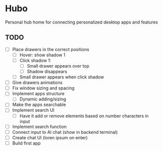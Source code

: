 # Hubo

Personal hub home for connecting personalized desktop apps and features

## TODO

- [ ] Place drawers in the correct positions
    - [ ] Hover: show shadow 1
    - [ ] Click shadow 1: 
        - [ ] Small drawer appears over top
        - [ ] Shadow disappears
    - [ ] Small drawer appears when click shadow
- [ ] Give drawers animations
- [ ] Fix window sizing and spacing
- [ ] Implement apps structure
    - [ ] Dynamic adding/sizing
- [ ] Make the apps searchable
- [ ] Implement search UI
    - [ ] Have it add or remove elements based on number characters in input
- [ ] Implement search function
- [ ] Connect input to AI chat (show in backend terminal)
- [ ] Create chat UI (loren ipsum on enter)
- [ ] Build first app